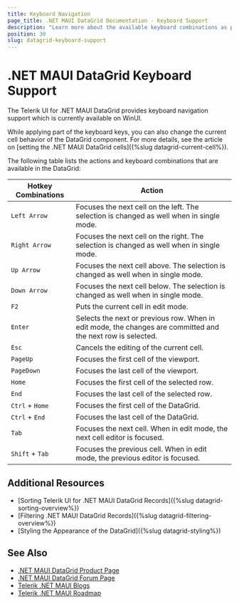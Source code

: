 ```yaml
---
title: Keyboard Navigation
page_title: .NET MAUI DataGrid Documentation - Keyboard Support
description: "Learn more about the available keyboard combinations as part of the supported Telerik UI for .NET MAUI DataGrid accessibility standards."
position: 30
slug: datagrid-keyboard-support
---
```


# .NET MAUI DataGrid Keyboard Support

The Telerik UI for .NET MAUI DataGrid provides keyboard navigation support which is currently available on WinUI.

While applying part of the keyboard keys, you can also change the current cell behavior of the DataGrid component. For more details, see the article on [setting the .NET MAUI DataGrid cells]({%slug datagrid-current-cell%}).

The following table lists the actions and keyboard combinations that are available in the DataGrid:

| Hotkey Combinations  | Action 			|
|----------------------|-------------------|
| `Left Arrow`  | Focuses the next cell on the left. The selection is changed as well when in single mode. |
| `Right Arrow` | Focuses the next cell on the right. The selection is changed as well when in single mode. |
| `Up Arrow`    | Focuses the next cell above. The selection is changed as well when in single mode. |
| `Down Arrow`  | Focuses the next cell below. The selection is changed as well when in single mode. |
| `F2`          | Puts the current cell in edit mode. |
| `Enter`	      | Selects the next or previous row. When in edit mode, the changes are committed and the next row is selected. |
| `Esc`				  | Cancels the editing of the current cell. |
| `PageUp`		  | Focuses the first cell of the viewport. |
| `PageDown`	  | Focuses the last cell of the viewport. |
| `Home`	      | Focuses the first cell of the selected row. |
| `End`				  | Focuses the last cell of the selected row. |
| `Ctrl` + `Home`| Focuses the first cell of the DataGrid. |
| `Ctrl` + `End`| Focuses the last cell of the DataGrid. |
| `Tab`	        | Focuses the next cell. When in edit mode, the next cell editor is focused. |
| `Shift` + `Tab`	| Focuses the previous cell. When in edit mode, the previous editor is focused. |

## Additional Resources

- [Sorting Telerik UI for .NET MAUI DataGrid Records]({%slug datagrid-sorting-overview%})
- [Filtering .NET MAUI DataGrid Records]({%slug datagrid-filtering-overview%})
- [Styling the Appearance of the DataGrid]({%slug datagrid-styling%})

## See Also

- [.NET MAUI DataGrid Product Page](https://www.telerik.com/maui-ui/datagrid)
- [.NET MAUI DataGrid Forum Page](https://www.telerik.com/forums/maui?tagId=1801)
- [Telerik .NET MAUI Blogs](https://www.telerik.com/blogs/mobile-net-maui)
- [Telerik .NET MAUI Roadmap](https://www.telerik.com/support/whats-new/maui-ui/roadmap)
